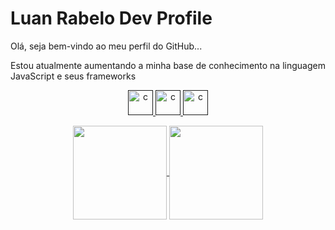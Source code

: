 # Luan Rabelo Dev Profile

Olá, seja bem-vindo ao meu perfil do GitHub...

Estou atualmente aumentando a minha base de conhecimento na linguagem JavaScript e seus frameworks
<p align="center">
   <a href="">
      <img src="https://img.shields.io/badge/JavaScript-F7DF1E?style=for-the-badge&logo=javascript&logoColor=black" alt="c" width="40" height="40"/>
   </a>
    <a href="">
      <img src="https://img.shields.io/badge/HTML5-E34F26?style=for-the-badge&logo=html5&logoColor=white" alt="c" width="40" height="40"/>
   </a>
    <a href="">
      <img src="https://img.shields.io/badge/CSS3-1572B6?style=for-the-badge&logo=css3&logoColor=white" alt="c" width="40" height="40"/>
   </a>
    
</p>





<p align="center">
  <a href="https://github.com/Lu4nScr1pt1ng">
    <img
      align="center"
      height="150em"
      src="https://github-readme-stats.vercel.app/api/top-langs/?username=Lu4nScr1pt1ng&theme=blue-green"
    />
  </a>
  <a href="https://github.com/Lu4nScr1pt1ng">
    <img
      align="center"
      height="150em"
      src="https://github-readme-stats.vercel.app/api?username=Lu4nScr1pt1ng&theme=blue-green"
    />
  </a>
</p>
